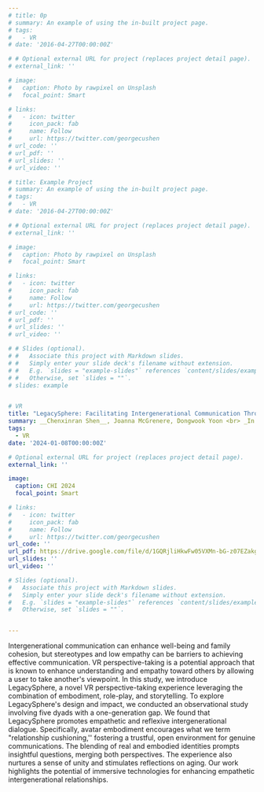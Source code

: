 ```yaml
---
# title: 0p
# summary: An example of using the in-built project page.
# tags:
#   - VR
# date: '2016-04-27T00:00:00Z'

# # Optional external URL for project (replaces project detail page).
# external_link: ''

# image:
#   caption: Photo by rawpixel on Unsplash
#   focal_point: Smart

# links:
#   - icon: twitter
#     icon_pack: fab
#     name: Follow
#     url: https://twitter.com/georgecushen
# url_code: ''
# url_pdf: ''
# url_slides: ''
# url_video: ''

# title: Example Project
# summary: An example of using the in-built project page.
# tags:
#   - VR
# date: '2016-04-27T00:00:00Z'

# # Optional external URL for project (replaces project detail page).
# external_link: ''

# image:
#   caption: Photo by rawpixel on Unsplash
#   focal_point: Smart

# links:
#   - icon: twitter
#     icon_pack: fab
#     name: Follow
#     url: https://twitter.com/georgecushen
# url_code: ''
# url_pdf: ''
# url_slides: ''
# url_video: ''

# # Slides (optional).
# #   Associate this project with Markdown slides.
# #   Simply enter your slide deck's filename without extension.
# #   E.g. `slides = "example-slides"` references `content/slides/example-slides.md`.
# #   Otherwise, set `slides = ""`.
# slides: example


# VR
title: "LegacySphere: Facilitating Intergenerational Communication Through Perspective-Taking and Storytelling in Embodied VR"
summary: __Chenxinran Shen__, Joanna McGrenere, Dongwook Yoon <br> _In Proceedings of the 2024 CHI Conference on Human Factors in Computing Systems 2024 (In Submission)_
tags:
  - VR
date: '2024-01-08T00:00:00Z'

# Optional external URL for project (replaces project detail page).
external_link: ''

image:
  caption: CHI 2024
  focal_point: Smart

# links:
#   - icon: twitter
#     icon_pack: fab
#     name: Follow
#     url: https://twitter.com/georgecushen
url_code: ''
url_pdf: https://drive.google.com/file/d/1GQRjliHkwFw05VXMn-bG-z07EZakgvzI/view?usp=sharing
url_slides: ''
url_video: ''

# Slides (optional).
#   Associate this project with Markdown slides.
#   Simply enter your slide deck's filename without extension.
#   E.g. `slides = "example-slides"` references `content/slides/example-slides.md`.
#   Otherwise, set `slides = ""`.


---
```

Intergenerational communication can enhance well-being and family cohesion, but stereotypes and low empathy can be barriers to achieving effective communication.
VR perspective-taking is a potential approach that is known to enhance understanding and empathy toward others by allowing a user to take another's viewpoint. In this study, we introduce LegacySphere, a novel VR perspective-taking experience leveraging the combination of embodiment, role-play, and storytelling. To explore LegacySphere's design and impact, we conducted an observational study involving five dyads with a one-generation gap. We found that LegacySphere promotes empathetic and reflexive intergenerational dialogue. Specifically, avatar embodiment encourages what we term "relationship cushioning,'' fostering a trustful, open environment for genuine communications. The blending of real and embodied identities prompts insightful questions, merging both perspectives. The experience also nurtures a sense of unity and stimulates reflections on aging. Our work highlights the potential of immersive technologies for enhancing empathetic intergenerational relationships.

